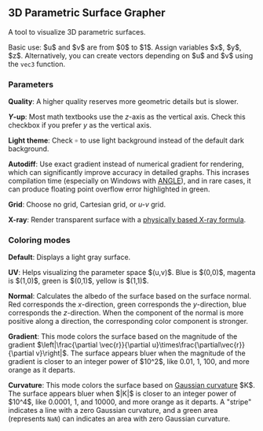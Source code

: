 <h2>3D Parametric Surface Grapher</h2>

<p>A tool to visualize 3D parametric surfaces.</p>

<p>Basic use: $u$ and $v$ are from $0$ to $1$. Assign variables $x$, $y$, $z$. Alternatively, you can create vectors depending on $u$ and $v$ using the <code>vec3</code> function.</p>


<h3>Parameters</h3>

<p><b>Quality</b>: A higher quality reserves more geometric details but is slower.</p>

<p><b><i>Y</i>-up</b>: Most math textbooks use the <i>z</i>-axis as the vertical axis. Check this checkbox if you prefer <i>y</i> as the vertical axis.</p>

<p><b>Light theme</b>: Check <code>☼</code> to use light background instead of the default dark background.</p>

<p><b>Autodiff</b>: Use exact gradient instead of numerical gradient for rendering, which can significantly improve accuracy in detailed graphs. This incrases compilation time (especially on Windows with <a href="https://en.wikipedia.org/wiki/ANGLE_(software)" target="_blank">ANGLE</a>), and in rare cases, it can produce floating point overflow error highlighted in green.</p>

<p><b>Grid</b>: Choose no grid, Cartesian grid, or <i>u-v</i> grid.</p>

<p><b>X-ray</b>: Render transparent surface with a <a href="https://en.wikipedia.org/wiki/Beer%E2%80%93Lambert_law" target="_blank">physically based X-ray formula</a>.</p>


<h3>Coloring modes</h3>

<p><b>Default</b>: Displays a light gray surface.</p>

<p><b>UV</b>: Helps visualizing the parameter space $(u,v)$. Blue is $(0,0)$, magenta is $(1,0)$, green is $(0,1)$, yellow is $(1,1)$.</p>

<p><b>Normal</b>: Calculates the albedo of the surface based on the surface normal. Red corresponds the <i>x</i>-direction, green corresponds the <i>y</i>-direction, blue corresponds the <i>z</i>-direction. When the component of the normal is more positive along a direction, the corresponding color component is stronger.</p>

<p><b>Gradient</b>: This mode colors the surface based on the magnitude of the gradient $\left|\frac{\partial \vec{r}}{\partial u}\times\frac{\partial\vec{r}}{\partial v}\right|$. The surface appears bluer when the magnitude of the gradient is closer to an integer power of $10^2$, like 0.01, 1, 100, and more orange as it departs.</p>

<p><b>Curvature</b>: This mode colors the surface based on <a href="https://en.wikipedia.org/wiki/Gaussian_curvature" target="_blank">Gaussian curvature</a> $K$. The surface appears bluer when $|K|$ is closer to an integer power of $10^4$, like 0.0001, 1, and 10000, and more orange as it departs. A "stripe" indicates a line with a zero Gaussian curvature, and a green area (represents <code>NaN</code>) can indicates an area with zero Gaussian curvature.</p>
